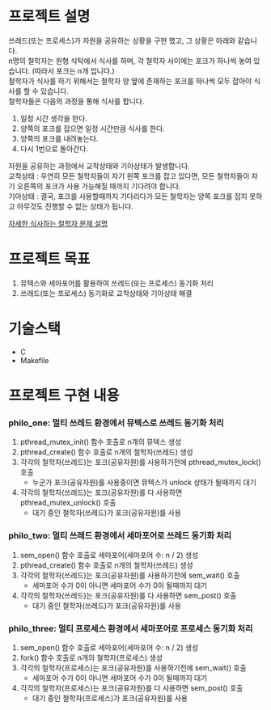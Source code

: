 # 프로젝트 설명
쓰레드(또는 프로세스)가 자원을 공유하는 상황을 구현 했고, 그 상황은 아래와 같습니다.  
n명의 철학자는 원형 식탁에서 식사를 하며, 각 철학자 사이에는 포크가 하나씩 놓여 있습니다. (따라서 포크는 n개 입니다.)  
철학자가 식사를 하기 위해서는 철학자 양 옆에 존재하는 포크를 하나씩 모두 잡아야 식사를 할 수 있습니다.  
철학자들은 다음의 과정을 통해 식사를 합니다.

1. 일정 시간 생각을 한다.
2. 양쪽의 포크를 잡으면 일정 시간만큼 식사를 한다.
3. 양쪽의 포크를 내려놓는다.
4. 다시 1번으로 돌아간다.

자원을 공유하는 과정에서 교착상태와 기아상태가 발생합니다.  
교착상태 : 우연히 모든 철학자들이 자기 왼쪽 포크를 잡고 있다면, 모든 철학자들이 자기 오른쪽의 포크가 사용 가능해질 때까지 기다려야 합니다.  
기아상태 : 결국, 포크를 사용할때까지 기다리다가 모든 철학자는 양쪽 포크를 잡지 못하고 아무것도 진행할 수 없는 상태가 됩니다.

[자세한 식사하는 철학자 문제 설명](https://namu.wiki/w/%EC%8B%9D%EC%82%AC%ED%95%98%EB%8A%94%20%EC%B2%A0%ED%95%99%EC%9E%90%20%EB%AC%B8%EC%A0%9C)

# 프로젝트 목표

1. 뮤텍스와 세마포어를 활용하여 쓰레드(또는 프로세스) 동기화 처리
2. 쓰레드(또는 프로세스) 동기화로 교착상태와 기아상태 해결

# 기술스택
- C
- Makefile

# 프로젝트 구현 내용
### philo_one: 멀티 쓰레드 환경에서 뮤텍스로 쓰레드 동기화 처리
1. pthread_mutex_init() 함수 호출로 n개의 뮤텍스 생성
2. pthread_create() 함수 호출로 n개의 철학자(쓰레드) 생성
3. 각각의 철학자(쓰레드)는 포크(공유자원)를 사용하기전에 pthread_mutex_lock() 호출
   - 누군가 포크(공유자원)를 사용중이면 뮤텍스가 unlock 상태가 될때까지 대기
4. 각각의 철학자(쓰레드)는 포크(공유자원)를 다 사용하면 pthread_mutex_unlock() 호출
   - 대기 중인 철학자(쓰레드)가 포크(공유자원)를 사용

### philo_two: 멀티 쓰레드 환경에서 세마포어로 쓰레드 동기화 처리
1. sem_open() 함수 호출로 세마포어(세마포어 수: n / 2) 생성
2. pthread_create() 함수 호출로 n개의 철학자(쓰레드) 생성
3. 각각의 철학자(쓰레드)는 포크(공유자원)를 사용하기전에 sem_wait() 호출
   - 세마포어 수가 0이 아니면 세마포어 수가 0이 될때까지 대기
4. 각각의 철학자(쓰레드)는 포크(공유자원)를 다 사용하면 sem_post() 호출
   - 대기 중인 철학자(쓰레드)가 포크(공유자원)를 사용

### philo_three: 멀티 프로세스 환경에서 세마포어로 프로세스 동기화 처리
1. sem_open() 함수 호출로 세마포어(세마포어 수: n / 2) 생성
2. fork() 함수 호출로 n개의 철학자(프로세스) 생성
3. 각각의 철학자(프로세스)는 포크(공유자원)를 사용하기전에 sem_wait() 호출
   - 세마포어 수가 0이 아니면 세마포어 수가 0이 될때까지 대기
4. 각각의 철학자(프로세스)는 포크(공유자원)를 다 사용하면 sem_post() 호출
   - 대기 중인 철학자(프로세스)가 포크(공유자원)를 사용
